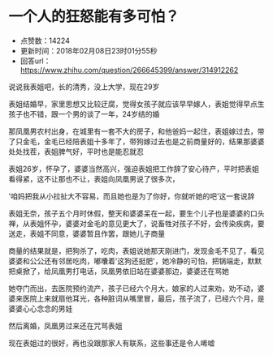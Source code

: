 # 一个人的狂怒能有多可怕？
- 点赞数：14224
- 更新时间：2018年02月08日23时01分55秒
- 回答url：https://www.zhihu.com/question/266645399/answer/314912262
<body>
 <p data-pid="xkOFxCp5">说说我表姐吧，长的清秀，没上大学，现在29岁</p>
 <p data-pid="sj_C3PAF">表姐结婚早，家里思想又比较迂腐，觉得女孩子就应该早早嫁人，表姐觉得早点生孩子也不错，跟一个男的谈了一年，24岁结的婚</p>
 <p data-pid="iCfT_937">那凤凰男农村出身，在城里有一套不大的房子，和他爸妈一起住，表姐嫁过去，带了只金毛，金毛已经陪表姐十多年了，带狗嫁过去也是之前商量好的，结果那婆婆处处找茬，表姐脾气好，平时也是能忍就忍</p>
 <p data-pid="1P8aRoPI">表姐26岁，怀孕了，婆婆当然高兴，强迫表姐把工作辞了安心待产，平时把表姐看得紧，这不让那也不让，表姐向凤凰男说了很多次，</p>
 <p data-pid="Hi4BjUUx">'咱妈把我从小拉扯大不容易，而且她也是为了你好，你就听她的吧'这一套说辞</p>
 <p data-pid="EX16-fCv">表姐无奈，孩子五个月时休假，整天和婆婆呆在一起，要生个儿子也是婆婆的口头禅，从表姐怀孕，婆婆对金毛的意见更大了，说畜牲对孩子不好，会传染疾病，要送走，表姐不同意，婆婆暂且作罢，跟她儿子商量</p>
 <p data-pid="liiymwhr">商量的结果就是，把狗杀了，吃肉，表姐说她那天刚进门，发现金毛不见了，看见婆婆和公公还有邻居吃肉，嘟囔着'这狗还挺肥'，她冷静的可怕，把锅端走，默默把桌掀了，给凤凰男打电话，凤凰男依旧站在婆婆那边，婆婆还在骂她</p>
 <p data-pid="cXsBzKDm">她夺门而出，去医院预约流产，孩子已经六个月大，娘家的人过来劝，劝不动，婆婆来医院上来就扇他耳光，各种脏词从嘴里冒，最后，孩子流了，已经六个月，是婆婆心心念念的男娃</p>
 <p data-pid="3LOHR3O9">然后离婚，凤凰男过来还在咒骂表姐</p>
 <p data-pid="zwkkTuf2">现在表姐过的很好，再也没跟那家人有联系，这些事还是令人唏嘘</p>
</body>